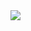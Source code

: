 <a href="https://portal.azure.com/#create/Microsoft.Template/uri/https%3A%2F%2Fraw.githubusercontent.com%2Fphanikumarsharma%2Frdmisaasofferingtemplate%2Fmaster/azuredeploy.json" target="_blank">
    <img src="http://azuredeploy.net/deploybutton.png"/>
</a>
